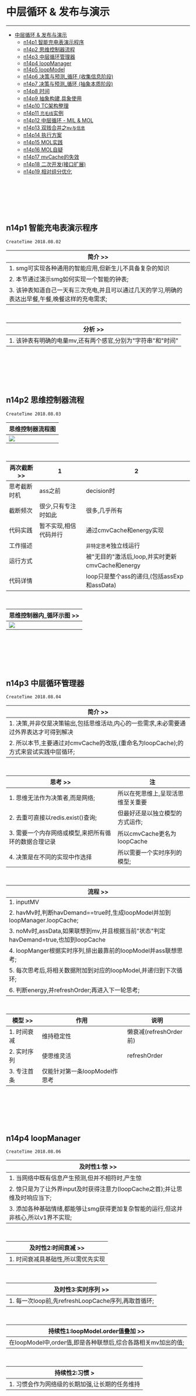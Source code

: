 # 中层循环 & 发布与演示

***

<!-- TOC depthFrom:1 depthTo:6 withLinks:1 updateOnSave:1 orderedList:0 -->

- [中层循环 & 发布与演示](#中层循环-发布与演示)
	- [n14p1 智能充电表演示程序](#n14p1-智能充电表演示程序)
	- [n14p2 思维控制器流程](#n14p2-思维控制器流程)
	- [n14p3 中层循环管理器](#n14p3-中层循环管理器)
	- [n14p4 loopManager](#n14p4-loopmanager)
	- [n14p5 loopModel](#n14p5-loopmodel)
	- [n14p6 决策与预测_循环 (收集信息阶段)](#n14p6-决策与预测循环-收集信息阶段)
	- [n14p7 决策与预测_循环 (抽象本质阶段)](#n14p7-决策与预测循环-抽象本质阶段)
	- [n14p8 时间](#n14p8-时间)
	- [n14p9 抽象构建,具象使用](#n14p9-抽象构建具象使用)
	- [n14p10 TC架构整理](#n14p10-tc架构整理)
	- [n14p11 `充毛线`实例](#n14p11-充毛线实例)
	- [n14p12 中层循环 - MIL & MOL](#n14p12-中层循环-mil-mol)
	- [n14p13 双贱合并之`mv与信息`](#n14p13-双贱合并之mv与信息)
	- [n14p14 执行方案](#n14p14-执行方案)
	- [n14p15 MOL实践](#n14p15-mol实践)
	- [n14p16 MOL自疑](#n14p16-mol自疑)
	- [n14p17 mvCache的失效](#n14p17-mvcache的失效)
	- [n14p18 二次开发(接口扩展)](#n14p18-二次开发接口扩展)
	- [n14p19 相对组分优化](#n14p19-相对组分优化)

<!-- /TOC -->

<br><br><br><br><br>



## n14p1 智能充电表演示程序
`CreateTime 2018.08.02`

| 简介 >> |
| --- |
| 1. smg可实现各种通用的智能应用,但新生儿不具备复杂的知识 |
| 2. 本节通过演示smg如何实现一个智能的钟表; |
| 3. 该钟表知道自己一天有三次充电,并且可以通过几天的学习,明确的表达出早餐,午餐,晚餐这样的充电需求; |

<br>

| 分析 >> |
| --- |
| 1. 该钟表有明确的电量mv,还有两个感官,分别为"字符串"和"时间" |



<br><br><br><br><br>



## n14p2 思维控制器流程
`CreateTime 2018.08.03`

| 思维控制器流程图 |
| --- |
| ![](assets/58_思维控制器流程图.png) |

<br>

| 两次截断 >> | 1 | 2 |
| --- | --- | --- |
| 思考截断时机 | ass之前 | decision时 |
| 截断频次 | 很少,只有专注时如此 | 很多,几乎所有 |
| 代码实践 | 暂不实现,相信代码并行 | 通过cmvCache和energy实现 |
| 工作描述 |  | `非特定思考`独立线运行 |
| 运行方式 |  | 被"无目的"激活后,loop,并实时更新cmvCache和energy |
| 代码详情 |  | loop只是整个ass的递归,(包括assExp和assData) |

<br>

| 思维控制器内_循环示图 >> |
| --- |
| ![](assets/59_循环.png) |




<br><br><br><br><br>



## n14p3 中层循环管理器
`CreateTime 2018.08.04`

| 简介 >> |
| --- |
| 1. 决策,并非仅是决策输出,包括思维活动,内心的一些需求,未必需要通过外界表达才可得到解决 |
| 2. 所以本节,主要通过对cmvCache的改版,(重命名为loopCache);的方式来尝试实践中层循环; |

<br>

| 思考 >> | 注 |
| --- | --- |
| 1. 思维无法作为决策者,而是网络; | 所以在死思维上,呈现活思维至关重要 |
| 2. 去重可直接以redis.exist()查询; | 但最好还是以独立模型的方式运作; |
| 3. 需要一个内存网络或模型,来把所有循环的数据合理记录 | 所以cmvCache更名为loopCache |
| 4. 决策是在不同的实现中作选择 | 所以需要一个实时序列的模型; |

<br>

| 流程 >> |
| --- |
| 1. inputMV |
| 2. havMv时,判断havDemand==true时,生成loopModel并加到loopManager.loopCache; |
| 3. noMv时,assData,如果联想到mv,并且根据当前"状态"判定havDemand=true,也加到loopCache |
| 4. loopManger根据实时序列,排出最靠前的loopModel并ass联想思考; |
| 5. 每次思考后,将相关数据附加到对应的loopModel,并递归到下次循环; |
| 6. 判断energy,并refreshOrder;再进入下一轮思考; |

<br>

| 模型 >> | 作用 | 说明 |
| --- | --- | --- |
| 1. 时间衰减 | 维持稳定性 | 懒衰减(refreshOrder前) |
| 2. 实时序列 | 使思维灵活 | refreshOrder |
| 3. 专注首条 | 仅能针对第一条loopModel作思考 |  |



<br><br><br><br><br>



## n14p4 loopManager
`CreateTime 2018.08.06`

| 及时性1:惊 >> |
| --- |
| 1. 当网络中既有信息产生预测,但并不相符时,产生惊 |
| 2. 惊只是为了让外界input及时获得注意力(loopCache之首);并让思维及时响应当下; |
| 3. 添加各种基础情绪,都能够让smg获得更加复杂智能的运行,但这并非核心,所以v1界不实现; |

<br>

| 及时性2:时间衰减 >> |
| --- |
| 1. 时间衰减具基础性,所以需优先实现 |

<br>

| 及时性3:实时序列 >> |
| --- |
| 1. 每一次loop前,先refreshLoopCache序列,再取首循环; |

<br>

| 持续性1:loopModel.order值叠加 >> |
| --- |
| 在loopModel中,order值,即是各种联想后,综合各路相关mv加出的值; |

<br>

| 持续性2:习惯 > |
| --- |
| 1. 习惯会作为网络级的长期加强,让长期的任务维持 |


<br><br><br><br><br>

## n14p5 loopModel
`CreateTime 2018.08.06`

| 简介 >> |
| --- |
| 1. 本节通过分析loopModel,来思考思维循环中,这次的重构到底如何进行? |

<br>

| 分析 >> |
| --- |
| 1. 人类并非最正确选择,甚至经常选错; |
| 2. 一个loopModel(demand)并非固定对应x个决策; |
| 3. 决策只是在回顾与预测; |
| 4. 决策再变化,demand不变; |
| 5. 人类在更高且长远的价值需求上,坚持与放弃 |

<br>

| 结果 >> |
| --- |
| 1. 决策是特别依赖网络(经验常识等),且灵活的; |
| 2. 决策与loopModel有明确的界线分隔; |

<br>

| 原则 >> |
| --- |
| 1. loopModel只能通过mv与net交互; |

<br>

| 代码 >> |
| --- |
| 1.  |


<br><br><br><br><br>

## n14p6 决策与预测_循环 (收集信息阶段)
`CreateTime 2018.08.07`

| 前言 >> |
| --- |
| 1. 注:每一次输出,只是决策与预测上的一环;并不意味着结束; |
| 2. 决策与loopManager的交互,(当决策开始执行时,demand即挂起) |

| 两种解决 >> |
| --- |
| 1. 现实解决是一触即发的;(直接销毁被解决的loopModel) |
| 2. 但预测解决只是`挂起状态`; |

<br>

| 挂起状态(废弃) >> |
| --- |
| 1. 决策输出预测解决时,loopModel进入挂起状态，(挂起一段时长) |
| 2. 再由信息变化，比对折射回状态变化。(input与预测进行比对) |
| 3. 如果以cmvNode来比对，那么需要加入时间考虑。 |
| 4. `挂起一段时长`内,不会有心急等情绪; |

<br>

| 时间管理 >> |
| --- |
| 1. 时间衰减 |
| 2. 空档期,执行其它任务(预测挂起时) |
| 3. 长期目标很难制定,但一旦制定就写在net中; (存疑)(注:长期目标规划,暂不考虑实现) |


<br><br><br><br><br>


## n14p7 决策与预测_循环 (抽象本质阶段)
`CreateTime 2018.08.07`

| 简介 >> |
| --- |
| 1. 本节重点思考,在决策与预测中,哪些是重要的,关乎智能内核的,并将其列出; |
| 2. 在mv到思维再到循环决策的过程,这部分,最难的点在于决策需要应对复杂的世界; |

<br>

| 思考 >> |  |
| --- | --- |
| Q1 | 以上哪些是本质核心的?与智能内核息息相关,不可或缺的? |
| A1 |  |

<br>



















| ![](assets/59_循环.png) |
| --- |

| 为了应对现实世界的复杂 >> |
| --- |
| 1. 决策阶段仅通过mv影响loopModel |
| 2. 目前同一loopModel同时仅支持一条决策,今后再加;(有一个平衡点,1-3条左右) |
| 3. 决策的执行需要稳定设计 |
| 4. 决策的稳定性体现在为检索限定了方向(索引) |
| 5. 没有挂起状态; |

<br>

| loopManager模型示图 >> |
| --- |
| ![](assets/60_loopManager模型.png) |
| 1. 如果目前仅支持`首个loopModel`执行,且仅`同时一条决策`; |
| 2. 那么 |
| 3. 每个loopModel是有进度的,哪些进度是定死的模板,哪些进度是活跃的,依赖网络的? |

<br>

| 4层4要素 >> |  |
| --- | --- |
| 1. energy | 决定了思维的活力 |
|  | 当决策执行中时;energy可短期使思维处于 (静默状态) |
| 2. order | 决定谁排首位 |
| 2. decision_log | log界定了ass的方向,也从ass状态转向`执行`状态; |
|  | loopModel的一个指针数组; |
| 3. time | 决策希望得到mv变化反馈,此处差一个时间,时序应该有一个时间信息; |
|  | 临时采用全部1秒制; |

<br>

| 明日计划 >> | status |
| --- | --- |
| 1. 时间制定,(1念或1秒);从input到前因时序列开始,标记时间; |  |
| 2. 重构decision_log到loopModel; |  |
| 3. 静默状态 |  |


<br><br><br><br><br>


## n14p8 时间
`CreateTime 2018.08.10`

| 简介 >> |
| --- |
| 1. smg中时序过去仅是有序的序列,但在中层循环的设计中,发现时间必不在少 |
| 2. 本节重点思考时间,与时间如何呈现与作用在smg系统之中... |

<br>

| 时间与AI |  |
| --- | --- |
| 1. 时间的模糊性 | 模糊匹配:时间3和4可以判断相等 |
| 2. 时间的可计算 | 时间是参与到先天运算中的 |
| 3. 时间在时序中 | 时间信息是存储在时序中的,并且就算是抽象,时间也不会被丢失 |
| 4. 时间在网络中 | 时间跟着mv模型,整个的存在网络中,无处不在; |


<br><br><br><br><br>


## n14p9 抽象构建,具象使用
`CreateTime 2018.08.13`

| 简介 >> |
| --- |
| 1. 决策仅仅是执行`网络mv模型`,但似乎每一处细节都尽可能的被考虑到;(也有遗陋) |
| 2. 对整个`解决过程`进行可行性判断等思考; |
| 3. 决策最先联想到的解决方案往往是抽象的,而每一步要切实执行的却是具象的; |
| 4. 本节重点思考`决策`中如何进行`具象联想`,并`具象执行`; |

<br>

| 正文 >> |
| --- |
| ![](assets/61_决策执行mv模型.png) |
| 1. 例如:`饥饿`->`吃食物`->`吃牛排`->`牛排店`->`太贵`->`超市`->`自己做`; |
| 2. 决策时,联想方向总是具象的; |
| 3. 抽象构建,具象使用 |



<br><br><br><br><br>


## n14p10 TC架构整理
`CreateTime 2018.08.14`


| TC架构图 >> |
| --- |
| ![](assets/62_ThinkingControl架构图.png) |
| 1. 在V1版,从tryOut到dataOut的一些设计都未作深入设计; |
| 2. 本节重点是dataOut_AssConData部分,这部分表示着思维out部分的复杂度 |
| 3. dataOut_AssConData是`中层输出循环`的核心执行部分; |
| 4. dataIn_AssData部分,是`中层输入循环`的核心执行部分; |
| 5. dataOut_AssConData是预测与创造力的实现部分; |

<br>

| 代码 >> |  |
| --- | --- |
| 1 | dataIn_AssData可以产生abs;`条件:必须是两个cmvModel间的类比` `v1暂不实现` |
| 2 | dataOut_AssConData可以影响到LoopModel.order并实时刷新Demand序列; `v1暂不实现` |
| 3 | dataIn_AssData可以递归自己;`条件:energy>0` |
|  | dataIn_AssData在本版本中,仅作findDemand用; |
| 4 | dataOut_AssConData可以递归自己;`条件energy>0` |
|  | dataOut_AssConData在本版本中,仅作分析具象信息 `如匹配早午晚餐` |




<br><br><br><br><br>


## n14p11 `充毛线`实例
`CreateTime 2018.08.15`

| 简介 >> |
| --- |
| 1. 目前smg的整个内核已经开发完成,但在实例上无法体现出太复杂的智能; |
| 2. 思维的循环,需要更加复杂的网络情况,无意外的简单情况,是无法体现出smg思维循环的作用的; |
| 3. 所以本节,主要通过比充电更加复杂一些的实例,来体现出smg在dataOut时的思维循环; |

<br>

| 实例说明 >> |
| --- |
| 1. 以简单的信息输入,让smg先学会eat表示请求充电; |
| 2. 信息输入变异,输给smg`充毛线`,来表示一些预期外的情况; |
| 3. smg应当可以考虑到`充`不一定表示能充上电,也可能表示充不上; |
| 4. 更加具象的`充电`两个字,更加明确的表示`充电`需求的解决; |

<br>

| 实例注 >> |
| --- |
| 1. smg可以在此例中,明确的知道`充电`和`充毛线`是相反的意思; |
| 2. smg可以在此例中,以思维循环的方式,推理`充`未必表达出正确需求,而`充电`可以; |

<br>

| 分析 >> |
| --- |
| 1. 输入`充毛线`无法直接联想到`充+`并类比; |
| 2. 除非循环ass;smg才可能去理解`充0` |
| 3. 而原本是`充+`,现改为`充0`是否意味着,`充`同时指向两个cmv结果; |

<br>

| 明日计划 >> |
| --- |
| 1. 抽象cmv-和cmv+为cmv0 (不必,充+和充-单独作用于loopModel.order;) |
| 2. 通过对eat,eattrue,eatfalse的实例,让smg明白eat的意义是确定的,而eattrue才是解决充电问题的最确切表达; |



<br><br><br><br><br>


## n14p12 中层循环 - MIL & MOL
`CreateTime 2018.08.16`

| 双向性 >> |
| --- |
| 中入循环`miloop`. 类比输出,构建抽象到网络 |
| 中出循环`moloop`. 类比决策,执行具象到现实 |

<br>

| mil >> |
| --- |
| 1. 类比cmvModel; |

<br>

| mol >> | 特征 |
| --- | --- |
| 1 | **更合理的具象被执行** |
| 2 | **难点在于用网络知识体系评定可行性** |
|  | 例如:回家,跨进门是最简单的,但你不在门口,可行性为0; |
|  | 但如果有了空间传送技术,在门口安一个传送门,则又变得可行; |
| 3 | **从mv目标转换成具象目标,(吃饭,回家等)** |
|  | 例如:具象的具象: |
|  | 吃饭 -> `1. 吃什么; 2. 去哪吃; 3. 吃多少;` |
| 4 | **具象越来越繁多,如何保证评定可行性?** |

<br>

| MOL分析 >> |
| --- |
| 1. 整个决策过程，参与运算的是mv，影响运行结果的却是信息。 |
| 2. 如何将数十条数百条信息,与其相关的数百条mv进行融合,并最终评定出可行性? |
| 3. mv是否可以全权代表`信息的意义`进行运算影响决策? |




<br><br><br><br><br>


## n14p13 双贱合并之`mv与信息`
`CreateTime 2018.08.22`

| 简介 >> |
| --- |
| smg中存在着很多双贱合并的情况: |
| 其中mv与信息,分别表示了感性与理性的思维方式; |

<br>

| smg的双贱合并 >> |
| --- |
| 1. mv-与mv+ |
| 2. mv与信息 |
| 3. 网络与思维 |
| 4. MIL与MOL |
| 5. input与output |
| 6. 抽象与具象 |
| 7. smg与现实 |
| 注:所有的双贱合并都是`一阴与一阳`,`一静与一动`,`一收与一放` |

<br>

| 在中层循环中,mv与信息是如何双贱合并的 >> |
| --- |
| 1. 在中层循环中,是数据决定了下一轮循环思维想什么, |
| 2. 但数据仅能通过mv来决定, |
| 3. 下一轮不仅是想下一个解决方案singleMvPort;也有可能在当前port解决方案上,进行二次思考; |
| 4. 无论是思考的方向,还是思考的能量,还是思考的目标,都是以mv为准的; |
| 5. 而mv的一切关联,又是以数据为规律进行关联的; |
| 注:像mv决定方向,信息决定关联,mv决定结果,信息决定前因时序,等等描述,见此前node;此处不再嗷述 |
| 注:因为现实的不可运算性,mv让现实可运算,信息关联让运算不脱离现实, |
| 注:信息运算是异步组网的,mv运算组网但思维中实时的; |


<br><br><br><br><br>


## n14p14 执行方案
`CreateTime 2018.08.24`

| 简介 >> |  |
| --- | --- |
| 1. 本节要点 | expModelscore>0时,分析具象方向的outLog的可行性,然后再输出; |
| 2. 白话解释 | 在选定解决方案后,接下来选执行方案,即结合当前的情况状态信息,预演预测接下来要作的事,然后一一进行联想,避免smg做傻事,同时可体现和增强出smg的逻辑思考能力;(是smg逻辑思考的开端) |


<br>

| 正文 >> |  |
| --- | --- |
| 1. 可行性判定 | 判定可行性时,outLog节点优先级更高; |

<br>

| 伪代码 >> |  |
| --- | --- |
| 1 | mv-时,根据横向找foOrder来找outLog |
| 2 | 或mv-时,根据纵向找conMvNode来找它的foOrder中的outLog; |
| 3 | 给找到的outLog来评定可行性; |
| 4 | 如果找不到,就把最absNode.foOrder.outArr去tryOut(); |
| 5 | 如果找到,且具有非常好的可执行性, |
| 6 | 此方法可能对应1个expModel;并对每个con方向的outLog进行综合评分score,并将最佳的outArr和score传出去; |

<br>

| 代码 >> |  |
| --- | --- |
| 1 | 在assConData()方法中,对执行方案进行综合的具象联想和预测,并综合评出score |

<br>

| 质疑 >> |  |
| --- | --- |
| 1. 情景信息 | 思考情景信息的必要性 |
| 2. cmv基本模型 | mvModel可以改进,例如无法表示`A做才有饭的因果`和`eat导致+也有-但大多是+` |
|  | 即,mvModel没那么灵活,模型太固化了; |


<br><br><br><br><br>


## n14p15 MOL实践
`CreateTime 2018.08.30`

| ![](assets/63_MOL.png) |
| --- |
| > 注1: 本图为MOL循环示图; |
| > 注2: 其循环方向与MIL相反; |
| > 注3: MOL的目的是思考到更好的解决方法;(受经验面,思维方式,思维活跃度,mv兴趣度等等影响) |
| 1. mvModel表示当前cmv需求; |
| 2. expModel表示当前解决方案; |
| 3. forder表示当前解决方案仅有一次具象执行方案; |
| 4. absNode表示当前解决方案为抽象节点; |
| 5. con1,con2表示当前abs方案的具象执行方案; |
| 6. tc表示net数据传给thinkControl |
| 7. tc对执行方案进行评价,并决定out或再想想 |
| 8. out后,将outLog附带mvX信息存到shortCache; |
| 9. loop时,再次递归到步骤1; |

<br>

| QA >> |  |
| --- | --- |
| 1 | 如何从数百种执行方案(assConNode)中,找到最合适的进行评价score; |
|  | > 第四序列为辅,tc结合当前情景状态干扰Net检索为主; |
| 2 | 三种输出方式(反射,激活,经验)的演化过程;(强化学习过程) |
|  | > `1. forder.findOutLog()`  `2. 从上至下absNode.激活输出();`   `3. outLog加上mvX标记;` `4. 现实反馈强化执行方案;` |

<br>

| 三种输出方式 >> |
| --- |
| 1. 反射输出 : reflexOut |
| 2. 激活输出 : absNode信息无conPorts方向的outPointer信息时,将absNode的宏信息尝试输出; |
| 3. 经验输出 : expOut指在absNode或conPort方向有outPointer信息; |



<br><br><br><br><br>


## n14p16 MOL自疑
`CreateTime 2018.09.06`

> ##### 前言 >>
> 1. 很多人针对思考问题,会说:反思,预测等等;但这些都太表面了,可以说是个人就能总结这几个;但这些真的是对的吗?所有的行为都有反思吗?所有的行动都有预测吗?显然不够深入本质的想法,都是不够严谨且漏洞百出的;
>
> 2. 那么再深入本质,真正最简的设计到底是怎样的呢?这些最简,又如何保证了,有时有反思,有时有三思,有时有冲动,有时有各种各样的决策方式思维方式;
>
> 3. 哪些是每个人的思维都固定的死的东西?哪些是变化的?哪些又是死的?死与活如何相辅相成,宏微如何一体;

| 简介 >> |
| --- |
| 1. 宏微一体 |
| 2. 死的关键点,活的循环 |
| 3. 中层循环->具象 & 输出 |

| 目前架构 >> |
| --- |
| ![](assets/63_MOL.png) |

| 本节示图 >> |
| --- |
| ![](assets/64_MOL自疑.png) |
| 比如,人类饿了,会想到去冰箱取吃的;这个例子中:你的整个思维过程是怎样的,有几个关键点;如图; |
| 1. 红色的四个点是关键点, |
| 2. 目标是从左右串到右边; |
| 3. 黄色是人类大脑的完美的连续结构化方式; |
| 4. 绿色是smg要实现的方式; |
| 问题是:"如何在这个需求下,实现宏观一体性"; |

| 怀疑 >> |
| --- |
| 1. 这种自信心不足,不够本质,我怀疑85%正确率,我需要找到更加佐证的,例如与其它更核心的理论有必然的关系;或者与人类某些行为或思维有些非常相似的地方; |
| 2. 循环是对的,具象化思维也是对的,mv的需求到联想经验,也是对的,评价mv到思维控制器,这个其实是很死的代码,算是微观层面;而最终影响到决策和行为,算是宏观层面;;;这么说起来,又好像整个图是对的,但我觉得肯定有错误的,我没想明白的,因为这图,不像最简设计;我要的是最简; |

| 目前做法 >> |  |
| --- | --- |
| 1. 四点 | smg目前的四个关键点是: |
|  | 1. 联想mv经验 |
|  | 2. 联想抽象到具象解决方案, |
|  | 3. 综合评价, |
|  | 4. 尝试输出; |
| 2. 双线 | 而有着双线在串这四个关键点,不是单线串;双线分别是: |
|  | 1. "抽象方向(无经历,有经验(有明确的网络指引);" |
|  | 2. "具象方向(有解决经历)"; |

| 四点 >> |
| --- |
| 1. 联想cmv |
| 2. mv到数据层的转化 |
| 3. 对数据层的思考 |
| 4. 输出 |

```java
//MARK:===============================================================
//MARK:                     < dataOut (回归具象之旅) >
//MARK:
//MARK: 说明: 在smg内核的决策中,smg经历了5个关键节点;
//MARK:     1. mv需求(input或其它状态触发)
//MARK:     2. mv经验查找(从网络索引找)
//MARK:     3. 经验模型(从网络关联找)
//MARK:     4. 执行方案(从网络具体经历单位找(时序等))
//MARK:     5. 正式输出(这里会用到小脑,helix未实现小脑网络);
//MARK: 总结: 这整个过程算是smg的具象之旅,也是output循环的几个关键节点
//MARK:===============================================================
```

<br><br><br><br><br>


## n14p17 mvCache的失效
`CreateTime 2018.09.18`

| 前言 >> |  |
| --- | --- |
| 例如: | A去买菜,B说请馆子,A放弃买菜 |
| 例如: | A要买菜,B说请馆子,A没反应过来,继续买菜 |
|  | 以上例子,说明以mv遍历当前所有行为是不可能的,而直接以mv的方式单纯进行行为的召回也是不严谨的 |
|  | mv可以直接改变当前需求,但当前需求也许已经分解或者具化,具化后,有了新的分解mv; |
|  | 所以就有了上例,A在被请馆子后,依然要完成买菜的任务,因为他一下子没反应过来;(未加思考到的区域) |

| 两类 >> |  |
| --- | --- |
| 1 | 直接mv对应的,进行失效处理 |
| 2 | 间接mv对应的,逻辑想到则失效,未想到则继续保持 |



<br><br><br><br><br>


## n14p18 二次开发(接口扩展)
`CreateTime 2018.09.21`

|  |  |  |
| --- | --- | --- |
| 1 | getTargetTypeWithAlgsType | 增加mv方向判断 |
| 2 |  |  |


<br><br><br><br><br>


## n14p19 相对组分优化
`CreateTime 2018.09.29`

| 简介 >> |
| --- |
| 组分索引,的组指针,可否在类比时展开再类比? |
| 组分的相对性,没有体现在索引中 > 即组的组; |



| BUG | DESC | STATUS |
| --- | --- | --- |
| 1 | mv的direction索引,索引不到absNode上...老是索引到foNode上 | T |
| 2 | mv的direction中,filter取反了;应该是从小到大排序; | T |
| 3 | 测试outLog的入cmvModel流程,并测试assExpOut找到相关经验,用以决策输出; | T |
| 4 | 当dataIn一个cmv时,将mvCache中失效的,去掉; | T |
| 5 | 警告!!! bug:在第二序列的ports中发现了两次port目标___pointerId为:x,,序列重复bug |  |
| 6 | 多次outLog在foOrderNode中,无法完成抽象; |  |
|  | 导致的后果:不抽象强度序列无法排到前面 |  |
|  | 原因及解决:sames只根据mv联想,而未根据value联想 |  |


| TODO | TASK | STATUS |
| --- | --- | --- |
| 1 | 考虑删掉,cmvModel;直接类似abs这种,互相指向...(更简单) |  |
| 2 | 测试 : 逻辑思维; |  |
| 3 | 考虑将输入索引和输出索引合并 | T |
| 4 | inputLoop或在dataOut时,也应有构建网络的操作; |  |









<br><br><br><br><br><br><br><br><br><br><br>
